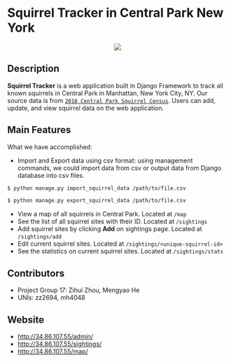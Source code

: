 Squirrel Tracker in Central Park New York
====================================

<div align="center">
  <img src="https://github.com/zihui-zhou/Django_Project/blob/master/Squirrel_image.png"><br>
</div>

Description
-------------------
**Squirrel Tracker** is a web application built in Django Framework to track all known squirrels in Central Park in Manhattan, New York City, NY. Our source data is from [`2018 Central Park Squirrel Census`](https://data.cityofnewyork.us/Environment/2018-Central-Park-Squirrel-Census-Squirrel-Data/vfnx-vebw). Users can add, update, and view squirrel data on the web application. 

Main Features
-------------------
What we have accomplished:
- Import and Export data using csv format: using management commands, we could import data from csv or output data from Django database into csv files. 

```sh
$ python manage.py import_squirrel_data /path/to/file.csv
```
```sh
$ python manage.py export_squirrel_data /path/to/file.csv
```
- View a map of all squirrels in Central Park. Located at `/map`
- See the list of all squirrel sites with their ID. Located at `/sightings`
- Add squirrel sites by clicking **Add** on sightings page. Located at `/sightings/add`
- Edit current squirrel sites. Located at `/sightings/<unique-squirrel-id>`
- See the statistics on current squirrel sites. Located at `/sightings/stats`

Contributors
-------------------
- Project Group 17: Zihui Zhou, Mengyao He
- UNIs: zz2694, mh4048

Website
-------------------
- http://34.86.107.55/admin/
- http://34.86.107.55/sightings/
- http://34.86.107.55/map/
